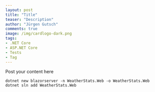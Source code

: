 ```yaml
---
layout: post
title: "Title"
teaser: "Description"
author: "Jürgen Gutsch"
comments: true
image: /img/cardlogo-dark.png
tags: 
- .NET Core
- ASP.NET Core
- Tests
- Tag
---
```


Post your content here





~~~shell
dotnet new blazorserver -n WeatherStats.Web -o WeatherStats.Web
dotnet sln add WeatherStats.Web
~~~

